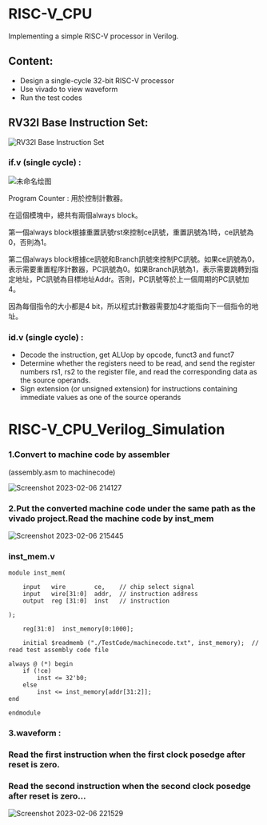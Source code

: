 # RISC-V_CPU

Implementing a simple RISC-V processor in Verilog.

## Content:
* Design a single-cycle 32-bit RISC-V processor 
* Use vivado to view waveform 
* Run the test codes

## RV32I Base Instruction Set: 

![RV32I Base Instruction Set](https://user-images.githubusercontent.com/68816726/221367757-ee89f98c-b9be-4689-9452-a6259137e76d.png)



### if.v (single cycle) :

![未命名绘图](https://user-images.githubusercontent.com/68816726/221366863-2b04d18a-567b-40a4-88bc-509f29fb84f8.jpg)


Program Counter : 用於控制計數器。

在這個模塊中，總共有兩個always block。

第一個always block根據重置訊號rst來控制ce訊號，重置訊號為1時，ce訊號為0，否則為1。

第二個always block根據ce訊號和Branch訊號來控制PC訊號。如果ce訊號為0，表示需要重置程序計數器，PC訊號為0。如果Branch訊號為1，表示需要跳轉到指定地址，PC訊號為目標地址Addr。否則，PC訊號等於上一個周期的PC訊號加4。

因為每個指令的大小都是4 bit，所以程式計數器需要加4才能指向下一個指令的地址。

### id.v (single cycle) :

* Decode the instruction, get ALUop by opcode, funct3 and funct7
* Determine whether the registers need to be read, and send the register numbers rs1, rs2 to the register file, and read the corresponding data as the source operands.
* Sign extension (or unsigned extension) for instructions containing immediate values as one of the source operands










# RISC-V_CPU_Verilog_Simulation

### 1.Convert to machine code by assembler

(assembly.asm to machinecode)

![Screenshot 2023-02-06 214127](https://user-images.githubusercontent.com/68816726/216986967-2e03f3f7-9afd-4786-8c0e-f4503aa314f8.png)

### 2.Put the converted machine code under the same path as the vivado project.Read the machine code by inst_mem 

![Screenshot 2023-02-06 215445](https://user-images.githubusercontent.com/68816726/216989718-2b792495-fcc6-43a2-8de6-9b42676c33a4.png)

### inst_mem.v

```
module inst_mem(

	input	wire		ce,    // chip select signal
	input	wire[31:0]	addr,  // instruction address
	output 	reg [31:0]	inst   // instruction
	
);

	reg[31:0]  inst_memory[0:1000];

	initial $readmemb ("./TestCode/machinecode.txt", inst_memory);	// read test assembly code file

always @ (*) begin
	if (!ce)
		inst <= 32'b0;
	else
		inst <= inst_memory[addr[31:2]];
end

endmodule
```

### 3.waveform : 

### Read the first instruction when the first clock posedge after reset is zero.
### Read the second instruction when the second clock posedge after reset is zero...

![Screenshot 2023-02-06 221529](https://user-images.githubusercontent.com/68816726/216994797-1e047b78-affb-4f0f-85a8-a6318cf0b0a9.png)

